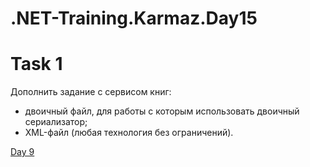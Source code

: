 # .NET-Training.Karmaz.Day15

# Task 1
Дополнить задание с сервисом книг:
- двоичный файл, для работы с которым использовать двоичный сериализатор;
- XML-файл (любая технология без ограничений).

<a href="https://github.com/AlexKarmaz/.NET-Training.Karmaz.Day9">Day 9</a>
